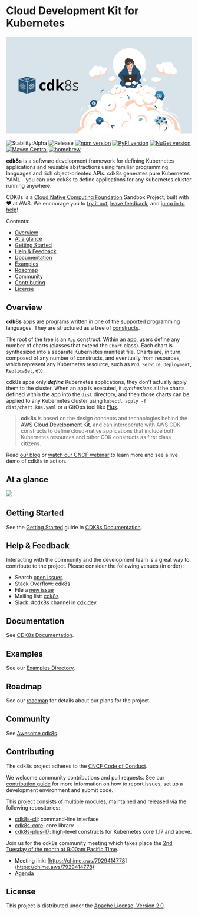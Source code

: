 # Cloud Development Kit for Kubernetes

![](./website/static/images/opengraph.jpg)

![Stability:Alpha](https://img.shields.io/badge/stability-alpha-orange)
![Release](https://github.com/awslabs/cdk8s/workflows/Release/badge.svg)
[![npm version](https://badge.fury.io/js/cdk8s.svg)](https://badge.fury.io/js/cdk8s)
[![PyPI version](https://badge.fury.io/py/cdk8s.svg)](https://badge.fury.io/py/cdk8s)
[![NuGet version](https://badge.fury.io/nu/Org.Cdk8s.svg)](https://badge.fury.io/nu/Org.Cdk8s)
[![Maven Central](https://maven-badges.herokuapp.com/maven-central/org.cdk8s/cdk8s/badge.svg?style=plastic)](https://maven-badges.herokuapp.com/maven-central/org.cdk8s/cdk8s)
[![homebrew](https://img.shields.io/homebrew/v/cdk8s?color=brightgreen)](https://formulae.brew.sh/formula/cdk8s#default)

**cdk8s** is a software development framework for defining Kubernetes
applications and reusable abstractions using familiar programming languages and
rich object-oriented APIs. cdk8s generates pure Kubernetes YAML - you can use
cdk8s to define applications for any Kubernetes cluster running anywhere.

CDK8s is a [Cloud Native Computing Foundation](https://www.cncf.io) Sandbox Project, built with ❤️ at AWS. We encourage you to [try it out](#getting-started), [leave feedback](#help--feedback), and [jump in to help](#contributing)!

Contents:

- [Overview](#overview)
- [At a glance](#at-a-glance)
- [Getting Started](#getting-started)
- [Help & Feedback](#help--feedback)
- [Documentation](#documentation)
- [Examples](#examples)
- [Roadmap](#roadmap)
- [Community](#community)
- [Contributing](#contributing)
- [License](#license)

## Overview

**cdk8s** apps are programs written in one of the supported programming
languages. They are structured as a tree of
[constructs](https://github.com/aws/constructs).

The root of the tree is an `App` construct. Within an app, users define any
number of charts (classes that extend the `Chart` class). Each chart is
synthesized into a separate Kubernetes manifest file. Charts are, in turn,
composed of any number of constructs, and eventually from resources, which
represent any Kubernetes resource, such as `Pod`, `Service`, `Deployment`,
`ReplicaSet`, etc.

cdk8s apps only ***define*** Kubernetes applications, they don't actually apply
them to the cluster. When an app is executed, it *synthesizes* all the charts
defined within the app into the `dist` directory, and then those charts can be
applied to any Kubernetes cluster using `kubectl apply -f dist/chart.k8s.yaml` or a GitOps tool like [Flux](https://fluxcd.io/).

> **cdk8s** is based on the design concepts and technologies behind the [AWS
Cloud Development Kit](https://aws.amazon.com/cdk), and can interoperate with
AWS CDK constructs to define cloud-native applications that include both
Kubernetes resources and other CDK constructs as first class citizens.

Read [our blog](https://aws.amazon.com/blogs/containers/introducing-cdk-for-kubernetes/) or [watch our CNCF webinar](https://www.cncf.io/webinars/end-yaml-engineering-with-cdk8s/) to learn more and see a live demo of cdk8s in action.

## At a glance

![](./website/static/images/animation.gif)

## Getting Started

See the [Getting Started](https://cdk8s.io/docs/latest/getting-started) guide in
[CDK8s Documentation](https://cdk8s.io/docs/).

## Help & Feedback

Interacting with the community and the development team is a great way to
contribute to the project. Please consider the following venues (in order):

- Search [open issues](https://github.com/awslabs/cdk8s/issues)
- Stack Overflow: [cdk8s](https://stackoverflow.com/questions/tagged/cdk8s)
- File a [new issue](https://github.com/awslabs/cdk8s/issues/new/choose)
- Mailing list: [cdk8s](https://groups.google.com/forum/#!forum/cdk8s)
- Slack: #cdk8s channel in [cdk.dev](https://cdk.dev)

## Documentation

See [CDK8s Documentation](https://cdk8s.io/docs).

## Examples

See our [Examples Directory](./examples).

## Roadmap

See our [roadmap](https://github.com/awslabs/cdk8s/projects/1) for details about our plans for the project.

## Community

See [Awesome cdk8s](https://github.com/dungahk/awesome-cdk8s).

## Contributing

The cdk8s project adheres to the [CNCF Code of
Conduct](https://github.com/cncf/foundation/blob/master/code-of-conduct.md).

We welcome community contributions and pull requests. See our [contribution
guide](./CONTRIBUTING.md) for more information on how to report issues, set up a
development environment and submit code.

This project consists of multiple modules, maintained and released via the following repositories:

- [cdk8s-cli](https://github.com/cdk8s-team/cdk8s-cli): command-line interface
- [cdk8s-core](https://github.com/cdk8s-team/cdk8s-core): core library
- [cdk8s-plus-17](https://github.com/cdk8s-team/cdk8s-plus-17): high-level constructs for Kubernetes core 1.17 and above.


Join us for the cdk8s community meeting which takes place the [2nd Tuesday of the month at 9:00am Pacific Time](https://www.thetimezoneconverter.com/?t=9:00&tz=PT%20%28Pacific%20Time%29).

* Meeting link: [https://chime.aws/7929414778](https://chime.aws/7929414778)
* [Agenda](https://docs.google.com/document/d/1QmZS2_cphxbs2VPfDCkrUVcoDwiawryh704hEfAyrBk/edit?usp=sharing)

## License

This project is distributed under the [Apache License, Version 2.0](./LICENSE).

